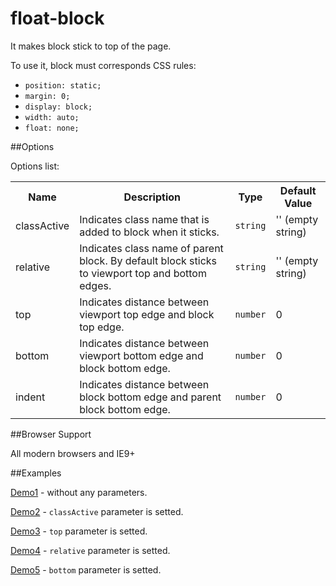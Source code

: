 # float-block

It makes block stick to top of the page.

To use it, block must corresponds CSS rules:

 - `position: static;` 
 - `margin: 0;`
 - `display: block;`
 - `width: auto;`
 - `float: none;`

##Options

Options list:

<table>
    <tr>
      <th>Name</th>
      <th>Description</th>
      <th>Type</th>
      <th>Default Value</th>
    </tr>
    <tr>
      <td>classActive</td>
      <td>Indicates class name that is added to block when it sticks.</td>
      <td><code>string</code></td>
      <td>'' (empty string)</td>
    </tr>
    <tr>
      <td>relative</td>
      <td>Indicates class name of parent block. By default block sticks to viewport top and bottom edges.</td>
      <td><code>string</code></td>
      <td>'' (empty string)</td>
    </tr>
    <tr>
      <td>top</td>
      <td>Indicates distance between viewport top edge and block top edge.</td>
      <td><code>number</code></td>
      <td>0</td>
    </tr>
    <tr>
      <td>bottom</td>
      <td>Indicates distance between viewport bottom edge and block bottom edge.</td>
      <td><code>number</code></td>
      <td>0</td>
    </tr>
    <tr>
      <td>indent</td>
      <td>Indicates distance between block bottom edge and parent block bottom edge.</td>
      <td><code>number</code></td>
      <td>0</td>
    </tr>
</table>

##Browser Support

All modern browsers and IE9+

##Examples

[Demo1](https://041616.github.io/float-block/example/demo01.html) - without any parameters.

[Demo2](https://041616.github.io/float-block/example/demo02.html) - `classActive` parameter is setted.

[Demo3](https://041616.github.io/float-block/example/demo03.html) - `top` parameter is setted.

[Demo4](https://041616.github.io/float-block/example/demo04.html) - `relative` parameter is setted.

[Demo5](https://041616.github.io/float-block/example/demo05.html) - `bottom` parameter is setted.